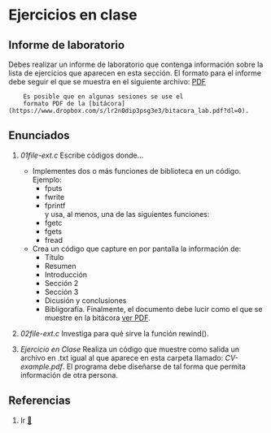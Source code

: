 # Ejercicios en clase

## Informe de laboratorio

Debes realizar un informe de laboratorio que contenga información sobre la 
lista de ejercicios que aparecen en esta sección. El formato para el informe 
debe seguir el que se muestra en el siguiente archivo:
[PDF](https://www.dropbox.com/s/su6eq5njqy4vvmr/gral-templete.pdf?dl=0)

~~~
	Es posible que en algunas sesiones se use el 
	formato PDF de la [bitácora](https://www.dropbox.com/s/lr2n0dip3psg3e3/bitacora_lab.pdf?dl=0). 
~~~

## Enunciados

1. *01file-ext.c* Escribe códigos donde... 
	- Implementes dos o más funciones de biblioteca en un código. Ejemplo:
		- fputs
		- fwrite
		- fprintf	
		y usa, al menos, una de las siguientes funciones:
		- fgetc
		- fgets
		- fread
	- Crea un código que capture en por pantalla la información de:
		- Título	
		- Resumen
		- Introducción
		- Sección 2
		- Sección 3
		- Dicusión y conclusiones
		- Bibligorafía.
	Finalmente, el documento debe lucir como el que se muestre en 
	la bitácora [ver PDF](https://www.dropbox.com/s/su6eq5njqy4vvmr/gral-templete.pdf?dl=0).

2. *02file-ext.c* Investiga para qué sirve la función rewind().
<!--
~~~
En este programa se crea crea un archivo, guarda información y luego la imprime en 
pantalla.
~~~
-->

3. *Ejercicio en Clase*
	Realiza un código que muestre como salida un archivo en .txt
	igual al que aparece en esta carpeta llamado: _CV-example.pdf_.
	El programa debe diseñarse de tal forma que permita información 
	de otra persona.	


## Referencias

1. Ir [:link:](https://es.wikibooks.org/wiki/Programaci%C3%B3n_en_C/Manejo_de_archivos) 



